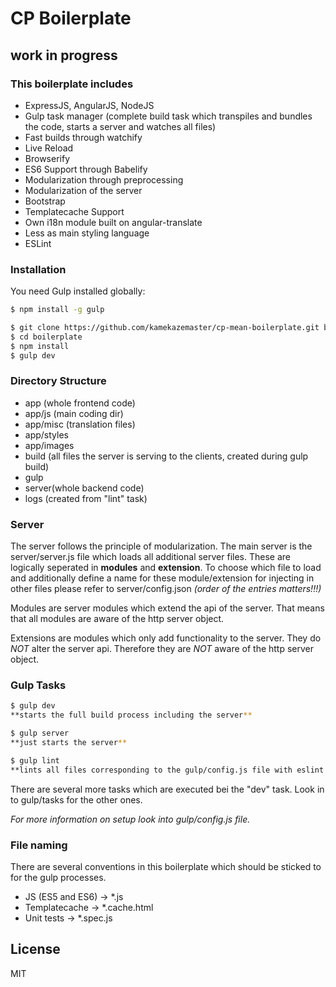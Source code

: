 # CP Boilerplate

## work in progress

### This boilerplate includes

- ExpressJS, AngularJS, NodeJS
- Gulp task manager (complete build task which transpiles and bundles the code, starts a server and watches all files)
- Fast builds through watchify
- Live Reload
- Browserify
- ES6 Support through Babelify
- Modularization through preprocessing
- Modularization of the server
- Bootstrap
- Templatecache Support
- Own i18n module built on angular-translate
- Less as main styling language
- ESLint

### Installation


You need Gulp installed globally:

```sh
$ npm install -g gulp
```

```sh
$ git clone https://github.com/kamekazemaster/cp-mean-boilerplate.git boilerplate
$ cd boilerplate
$ npm install
$ gulp dev
```

### Directory Structure

- app (whole frontend code)
- app/js (main coding dir)
- app/misc (translation files)
- app/styles
- app/images
- build (all files the server is serving to the clients, created during gulp build)
- gulp
- server(whole backend code)
- logs (created from "lint" task)

### Server

The server follows the principle of modularization.
The main server is the server/server.js file which loads all additional server files.
These are logically seperated in **modules** and **extension**.
To choose which file to load and additionally define a name for these module/extension for injecting in other files please refer to
server/config.json *(order of the entries matters!!!)*

Modules are server modules which extend the api of the server. That means that all
modules are aware of the http server object.

Extensions are modules which only add functionality to the server. They do *NOT* alter the server api.
Therefore they are *NOT* aware of the http server object.

### Gulp Tasks

```sh
$ gulp dev
**starts the full build process including the server**
```
```sh
$ gulp server
**just starts the server**
```
```sh
$ gulp lint
**lints all files corresponding to the gulp/config.js file with eslint (eslint config is in .eslintrc file)**
```

There are several more tasks which are executed bei the "dev" task. Look in to gulp/tasks for the other ones.

*For more information on setup look into gulp/config.js file.*


### File naming

There are several conventions in this boilerplate which should be sticked to for the gulp processes.

- JS (ES5 and ES6) -> *.js
- Templatecache -> *.cache.html
- Unit tests -> *.spec.js

License
----

MIT
